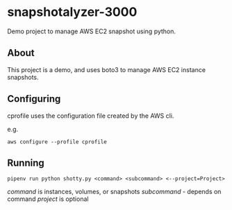# snapshotalyzer-3000
Demo project to manage AWS EC2 snapshot using python.

## About
This project is a demo, and uses boto3 to manage AWS EC2 instance snapshots.

## Configuring

cprofile uses the configuration file created by the AWS cli.

e.g.

`aws configure --profile cprofile`

## Running

`pipenv run python shotty.py <command> <subcommand> <--project=Project>`

*command* is instances, volumes, or snapshots
*subcommand* - depends on command
*project* is optional
